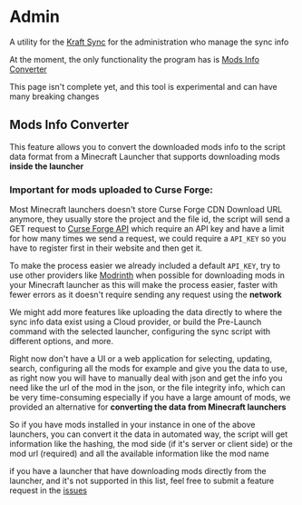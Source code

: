 # Admin

A utility for the [Kraft Sync](../README.md) for the administration who manage the sync info

At the moment, the only functionality the program has is [Mods Info Converter](#mods-info-converter)

This page isn't complete yet, and this tool is experimental and can have many breaking changes

[//]: # (TODO: Complete this page)

## Mods Info Converter

This feature allows you to convert the downloaded mods info
to the script data format from a Minecraft Launcher that supports downloading mods **inside the launcher**

### Important for mods uploaded to Curse Forge:

Most Minecraft launchers doesn't store Curse Forge CDN Download URL anymore, they usually store the project and the file
id, the script will send a GET request to [Curse Forge API](https://docs.curseforge.com/) which require an API key and
have a limit for how many times we send a request, we could require a `API_KEY` so you have to register first in their
website and then get it. 

To make the process easier we already included a default `API_KEY`, try to use other providers
like [Modrinth](https://www.modrinth.com/) when possible for downloading mods in your Minecraft launcher as this will
make the process easier, faster with fewer errors as it doesn't require sending any request using the **network**

We might add more features like uploading the data directly to where the sync info data exist using a Cloud provider, or
build the Pre-Launch command with the selected launcher, configuring the sync script with different options, and more.

Right now don't have a UI or a web application for selecting, updating, search, configuring
all the mods for example and give you the data to use, as right now you will have to manually deal with json and get 
the info you need like the url of the mod in the json, or the file integrity info, which can be very time-consuming
especially if you have a large amount of mods, we provided an alternative for **converting the data from Minecraft
launchers**

So if you have mods installed in your instance in one of the above launchers, you can convert it the data in automated
way, the script will get information like the hashing, the mod side (if it's server or client side) or the mod url
(required) and all the available information like the mod name

if you have a launcher that have downloading mods directly from the launcher, and it's not supported in this list, feel
free to submit a feature request in the [issues](https://github.com/ellet0/kraft-sync/issues)